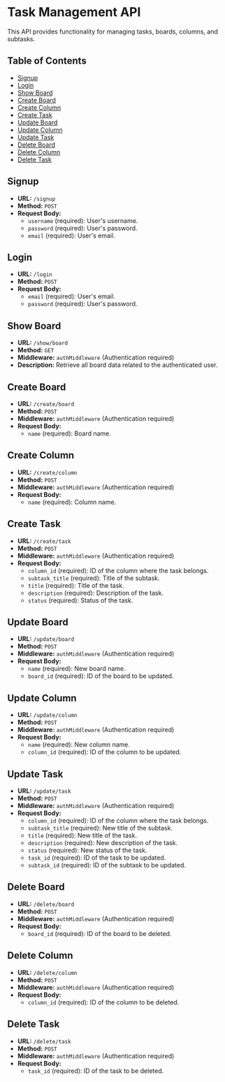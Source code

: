 # Task Management API

This API provides functionality for managing tasks, boards, columns, and subtasks.

## Table of Contents

- [Signup](#signup)
- [Login](#login)
- [Show Board](#show-board)
- [Create Board](#create-board)
- [Create Column](#create-column)
- [Create Task](#create-task)
- [Update Board](#update-board)
- [Update Column](#update-column)
- [Update Task](#update-task)
- [Delete Board](#delete-board)
- [Delete Column](#delete-column)
- [Delete Task](#delete-task)

## Signup

- **URL:** `/signup`
- **Method:** `POST`
- **Request Body:**
  - `username` (required): User's username.
  - `password` (required): User's password.
  - `email` (required): User's email.

## Login

- **URL:** `/login`
- **Method:** `POST`
- **Request Body:**
  - `email` (required): User's email.
  - `password` (required): User's password.

## Show Board

- **URL:** `/show/board`
- **Method:** `GET`
- **Middleware:** `authMiddleware` (Authentication required)
- **Description:** Retrieve all board data related to the authenticated user.

## Create Board

- **URL:** `/create/board`
- **Method:** `POST`
- **Middleware:** `authMiddleware` (Authentication required)
- **Request Body:**
  - `name` (required): Board name.

## Create Column

- **URL:** `/create/column`
- **Method:** `POST`
- **Middleware:** `authMiddleware` (Authentication required)
- **Request Body:**
  - `name` (required): Column name.

## Create Task

- **URL:** `/create/task`
- **Method:** `POST`
- **Middleware:** `authMiddleware` (Authentication required)
- **Request Body:**
  - `column_id` (required): ID of the column where the task belongs.
  - `subtask_title` (required): Title of the subtask.
  - `title` (required): Title of the task.
  - `description` (required): Description of the task.
  - `status` (required): Status of the task.

## Update Board

- **URL:** `/update/board`
- **Method:** `POST`
- **Middleware:** `authMiddleware` (Authentication required)
- **Request Body:**
  - `name` (required): New board name.
  - `board_id` (required): ID of the board to be updated.

## Update Column

- **URL:** `/update/column`
- **Method:** `POST`
- **Middleware:** `authMiddleware` (Authentication required)
- **Request Body:**
  - `name` (required): New column name.
  - `column_id` (required): ID of the column to be updated.

## Update Task

- **URL:** `/update/task`
- **Method:** `POST`
- **Middleware:** `authMiddleware` (Authentication required)
- **Request Body:**
  - `column_id` (required): ID of the column where the task belongs.
  - `subtask_title` (required): New title of the subtask.
  - `title` (required): New title of the task.
  - `description` (required): New description of the task.
  - `status` (required): New status of the task.
  - `task_id` (required): ID of the task to be updated.
  - `subtask_id` (required): ID of the subtask to be updated.

## Delete Board

- **URL:** `/delete/board`
- **Method:** `POST`
- **Middleware:** `authMiddleware` (Authentication required)
- **Request Body:**
  - `board_id` (required): ID of the board to be deleted.

## Delete Column

- **URL:** `/delete/column`
- **Method:** `POST`
- **Middleware:** `authMiddleware` (Authentication required)
- **Request Body:**
  - `column_id` (required): ID of the column to be deleted.

## Delete Task

- **URL:** `/delete/task`
- **Method:** `POST`
- **Middleware:** `authMiddleware` (Authentication required)
- **Request Body:**
  - `task_id` (required): ID of the task to be deleted.
